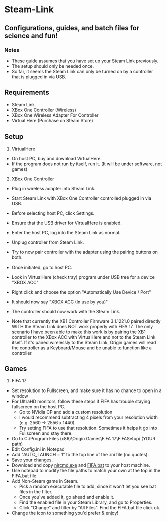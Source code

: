 # Steam-Link

## Configurations, guides, and batch files for science and fun!

### Notes
  * These guide assumes that you have set up your Steam Link previously.
  * The setup should only be needed once.
  * So far, it seems the Steam Link can only be turned on by a controller that is plugged in via USB.

## Requirements
 * Steam Link
 * XBox One Controller (Wireless)
 * XBox One Wireless Adapter For Controller
 * Virtual Here (Purchase on Steam Store)
  
## Setup
1. VirtualHere
  * On host PC, buy and download VirtualHere.
  * If the program does not run by itself, run it. (It will be under software, not games)
  
2. XBox One Controller  
  * Plug in wireless adapter into Steam Link.
  * Start Steam Link with XBox One Controller controlled plugged in via USB.
  * Before selecting host PC, click Settings.
  * Ensure that the USB driver for VirtualHere is enabled.
  * Enter the host PC, log into the Steam Link as normal.
  * Unplug controller from Steam Link. 
  * Try to now pair controller with the adapter using the pairing buttons on both.
  * Once initiated, go to host PC. 
  * Look in VirtualHere (check tray) program under USB tree for a device "XBOX ACC"
  * Right click and choose the option "Automatically Use Device / Port" 
  * It should now say "XBOX ACC (In use by you)"
  * The controller should now work with the Steam Link.
  
  * Note that currently the XB1 Controller Firmware 3.1.1221.0 paired directly WITH the Steam Link does NOT work properly with FIFA 17. The only scenario I have been able to make this work is by pairing the XB1 controller to the XBox ACC with VirtualHere and not to the Steam Link itself. If it's paired wirelessly to the Steam Link, Origin games will read the controller as a Keyboard/Mouse and be unable to function like a controller.
  
## Games 

1. FIFA 17
  * Set resolution to Fullscreen, and make sure it has no chance to open in a window
  * For UltraHD monitors, follow these steps if FIFA has trouble staying fullscreen on the host PC.
	* Go to NVidia CP and add a custom resolution
	* I would recommend subtracting 4 pixels from your resolution width (e.g. 2560 -> 2556 x 1440)
	* Try setting FIFA to use that resolution. Sometimes it helps it go into Fullscreen and stay there.
  * Go to C:\Program Files (x86)\Origin Games\FIFA 17\FIFASetup\  (YOUR path)
  * Edit Config.ini in Notepad
  * Add "AUTO_LAUNCH = 1" to the top line of the .ini file (no quotes).
  * Save your changes.
  * Download and copy [nircmd.exe](http://nircmd.nirsoft.net/) and [FIFA.bat](../master/FIFA.bat) to your host machine.
  * Use notepad to modify the file paths to match your own at the top in the FIFA.bat file
  * Add Non-Steam game in Steam. 
	* Pick a random executable file to add, since it won't let you see bat files in the filter.
	* Once you've added it, go ahead and enable it.
	* Find the enabled file in your Steam Library, and go to Properties.
	* Click "Change" and filter by "All Files". Find the FIFA.bat file click ok.
  * Change the icon to something you'd prefer & enjoy!
  
